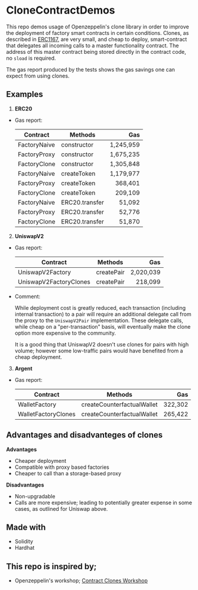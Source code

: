 # CloneContractDemos

This repo demos usage of Openzeppelin's clone library in order to improve the deployment of factory smart contracts in certain conditions. Clones, as described in [ERC1167](https://eips.ethereum.org/EIPS/eip-1167), are very small, and cheap to deploy, smart-contract that delegates all incoming calls to a master functionality contract. The address of this master contract being stored directly in the contract code, no `sload` is required.

The gas report produced by the tests shows the gas savings one can expect from using clones.

## Examples

1. **ERC20**

  - Gas report:

    | Contract     | Methods        | Gas       |
    | ------------ | -------------- | --------: |
    | FactoryNaive | constructor    | 1,245,959 |
    | FactoryProxy | constructor    | 1,675,235 |
    | FactoryClone | constructor    | 1,305,848 |
    | FactoryNaive | createToken    | 1,179,977 |
    | FactoryProxy | createToken    |   368,401 |
    | FactoryClone | createToken    |   209,109 |
    | FactoryNaive | ERC20.transfer |    51,092 |
    | FactoryProxy | ERC20.transfer |    52,776 |
    | FactoryClone | ERC20.transfer |    51,870 |

2. **UniswapV2**

  - Gas report:

    | Contract               | Methods    | Gas       |
    | ---------------------- | ---------- | --------: |
    | UniswapV2Factory       | createPair | 2,020,039 |
    | UniswapV2FactoryClones | createPair |   218,099 |

  - Comment:

    While deployment cost is greatly reduced, each transaction (including internal transaction) to a pair will require an additional delegate call from the proxy to the `UniswapV2Pair` implementation. These delegate calls, while cheap on a "per-transaction" basis, will eventually make the clone option more expensive to the community.

    It is a good thing that UniswapV2 doesn't use clones for pairs with high volume; however some low-traffic pairs would have benefited from a cheap deployment.

3. **Argent**

  - Gas report:

    | Contract            | Methods                    | Gas     |
    | ------------------- | -------------------------- | ------: |
    | WalletFactory       | createCounterfactualWallet | 322,302 |
    | WalletFactoryClones | createCounterfactualWallet | 265,422 |

## Advantages and disadvanteges of clones

**Advantages**
- Cheaper deployment
- Compatible with proxy based factories
- Cheaper to call than a storage-based proxy

**Disadvantages**
- Non-upgradable
- Calls are more expensive; leading to potentially greater expense in some cases, as outlined for Uniswap above.

## Made with
- Solidity
- Hardhat

## This repo is inspired by;
- Openzeppelin's workshop; [Contract Clones Workshop](https://github.com/OpenZeppelin/workshops/blob/master/02-contracts-clone/README.md)
